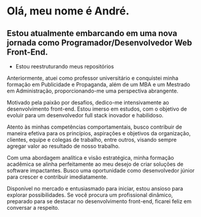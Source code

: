# Olá, meu nome é André.

## Estou atualmente embarcando em uma nova jornada como Programador/Desenvolvedor Web Front-End.

- Estou reestruturando meus repositórios

Anteriormente, atuei como professor universitário e conquistei minha formação em Publicidade e Propaganda, além de um MBA e um Mestrado em Administração, proporcionando-me uma perspectiva abrangente.

Motivado pela paixão por desafios, dedico-me intensivamente ao desenvolvimento front-end. Estou imerso em estudos, com o objetivo de evoluir para um desenvolvedor full stack inovador e habilidoso.

Atento às minhas competências comportamentais, busco contribuir de maneira efetiva para os princípios, aspirações e objetivos da organização, clientes, equipe e colegas de trabalho, entre outros, visando sempre agregar valor ao resultado de nosso trabalho.

Com uma abordagem analítica e visão estratégica, minha formação acadêmica se alinha perfeitamente ao meu desejo de criar soluções de software impactantes. Busco uma oportunidade como desenvolvedor júnior para crescer e contribuir imediatamente.

Disponível no mercado e entusiasmado para iniciar, estou ansioso para explorar possibilidades. Se você procura um profissional dinâmico, preparado para se destacar no desenvolvimento front-end, ficarei feliz em conversar a respeito.
